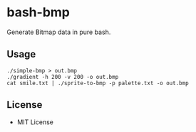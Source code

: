 bash-bmp
========

Generate Bitmap data in pure bash.

<!--TODO: Watch how it was made on [YouTube](..url..).-->

Usage
-----

```
./simple-bmp > out.bmp
./gradient -h 200 -v 200 -o out.bmp
cat smile.txt | ./sprite-to-bmp -p palette.txt -o out.bmp
```

License
-------

- MIT License

<!--
YouTube
-------

<a href="https://www.youtube.com/watch?v=L967hYylZuc"><img alt="Bash Webserver YouTube
Thumbnail" src="https://files.daveeddy.com/ysap/bash-webserver-thumbnail.jpg"
/></a>

-->

